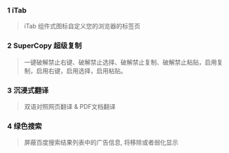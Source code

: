 ### 1 iTab

> iTab 组件式图标自定义您的浏览器的标签页

### 2 SuperCopy 超级复制

> 一键破解禁止右键、破解禁止选择、破解禁止复制、破解禁止粘贴，启用复制，启用右键，启用选择，启用粘贴。


### 3 沉浸式翻译

> 双语对照网页翻译 & PDF文档翻译


### 4 绿色搜索

> 屏蔽百度搜索结果列表中的广告信息, 将移除或者弱化显示
